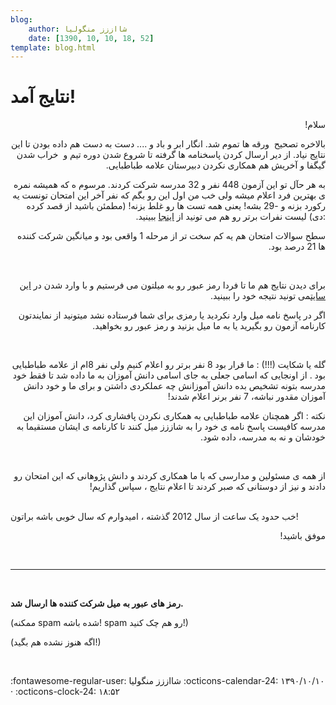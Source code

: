 ```yaml
---
blog:
    author: شااززز منگولیا
    date: [1390, 10, 10, 18, 52]
template: blog.html
---
```

# نتایج آمد!

<div class="cnt">
<p class="" dir="rtl">سلام!</p>
<p class="" dir="rtl">بالاخره تصحیح  ورقه ها تموم شد. انگار ابر و باد و .... دست به دست هم داده بودن تا این نتایج نیاد. از دیر ارسال کردن پاسخنامه ها گرفته تا شروع شدن دوره تیم و  خراب شدن گیگفا و آخریش هم همکاری نکردن دبیرستان علامه طباطبایی.</p>
<p class="" dir="rtl">به هر حآل تو این آزمون 448 نفر و 32 مدرسه شرکت کردند. مرسوم ه که همیشه نمره ی بهترین فرد اعلام میشه ولی خب من اول این رو بگم که نفر آخر این امتحان تونست یه رکورد بزنه و -29 بشه! یعنی همه تست ها رو غلط بزنه! (مطمئن باشید از قصد کرده :دی) لیست نفرات برتر رو هم می تونید از <a href="http://sh44zzz.gigfa.com/shaazzz/results/">اینجا</a> ببینید.</p>
<p class="" dir="rtl">سطح سوالات امتحان هم یه کم سخت تر از مرحله 1 واقعی بود و میانگین شرکت کننده ها 21 درصد بود.</p>
<p class="" dir="rtl"><br/></p>
<p class="" dir="rtl">برای دیدن نتایج هم ما تا فردا رمز عبور رو به میلتون می فرستیم و با وارد شدن در <a href="http://sh44zzz.gigfa.com/shaazzz">این سایت</a>می تونید نتیجه خود را ببینید.</p>
<p class="" dir="rtl">اگر در پاسخ نامه میل وارد نکردید یا رمزی برای شما فرستاده نشد میتونید از نمایندتون کارنامه آزمون رو بگیرید یا به ما میل بزنید و رمز عبور رو بخواهید.</p>
<p class="" dir="rtl"><br/></p>
<p class="" dir="rtl"></p>
<p class="" dir="rtl">گله یا شکایت (!!!) : ما قرار بود 8 نفر برتر رو اعلام کنیم ولی نفر 8ام از علامه طباطبایی بود . از اونجایی که اسامی جعلی به جای اسامی دانش آموزان به ما داده شد تا فقط خود مدرسه بتونه تشخیص بده دانش آموزانش چه عملکردی داشتن و برای ما و خود دانش آموزان مقدور نباشه، 7 نفر برنر اعلام شدند!</p>
<p class="" dir="rtl">نکته : اگر همچنان علامه طباطبایی به همکاری نکردن پافشاری کرد، دانش آموزان این مدرسه کافیست پاسخ نامه ی خود را به شاززز میل کنند تا کارنامه ی ایشان مستقیما به خودشان و نه به مدرسه، داده شود.</p>
<p class="" dir="rtl"><br/></p>
<p class="" dir="rtl">از همه ی مسئولین و مدارسی که با ما همکاری کردند و دانش پژوهانی که این امتحان رو دادند و نیز از دوستانی که صبر کردند تا اعلام نتایج ، سپاس گذاریم!</p>
<br/>خب حدود یک ساعت از سال 2012 گذشته ، امیدوارم که سال خوبی باشه براتون!<p class="" dir="rtl">موفق باشید!</p>
<p class="" dir="rtl"><br/></p>
<p class="" dir="rtl"></p>
<hr size="2" width="100%"/>
<p><br/></p>
<p><strong>رمز های عبور به میل شرکت کننده ها ارسال شد.</strong></p>
<p>(ممکنه spam شده باشه! spam رو هم چک کنید!)</p>
<p>(اگه هنوز نشده هم بگید!)</p>
<p class="" dir="rtl"><br/></p>
<p></p>
</div>

<div class="blog-info" markdown>
<span class="blog-author">
:fontawesome-regular-user: شااززز منگولیا
</span>
<span class="blog-date">
:octicons-calendar-24: ۱۳۹۰/۱۰/۱۰ · :octicons-clock-24: ۱۸:۵۲
</span>
</div>

